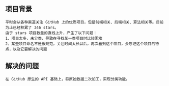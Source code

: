 ## 项目背景
    平时会从各种渠道关注 GitHub 上的优质项目，包括前端相关、后端相关、算法相关等。目前为止已经积累了 346 stars。
    由于 stars 项目数量的直线上升，产生了以下问题：
    1、项目太多，未分类，导致在寻找某一类项目时比较困难
    2、某些项目命名不是很规范，关注时间太长以后，再次看到这个项目，会忘记这个项目的特点，以及它要解决的问题
   
## 解决的问题
    在 GitHub 原生的 API 基础上，将原始数据二次加工，实现分类功能。



